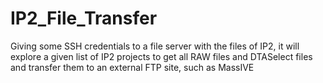 # IP2_File_Transfer
Giving some SSH credentials to a file server with the files of IP2, it will explore a given list of IP2 projects to get all RAW files and DTASelect files and transfer them to an external FTP site, such as MassIVE
